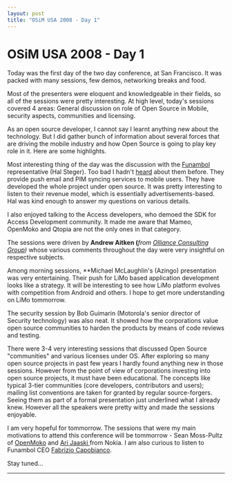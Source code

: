 ```yaml
---
layout: post
title: "OSiM USA 2008 - Day 1"
---
```

OSiM USA 2008 - Day 1
===
Today was the first day of the two day conference, at San Francisco. It was packed with many sessions, few demos, networking breaks and food.  
  
Most of the presenters were eloquent and knowledgeable in their fields, so all of the sessions were pretty interesting. At high level, today's sessions covered 4 areas: General discussion on role of Open Source in Mobile, security aspects, communities and licensing.  
  
As an open source developer, I cannot say I learnt anything new about the technology. But I did gather bunch of information about several forces that are driving the mobile industry and how Open Source is going to play key role in it. Here are some highlights.  
  
Most interesting thing of the day was the discussion with the [Funambol][0] representative (Hal Steger). Too bad I hadn't [heard][1] about them before. They provide push email and PIM syncing services to mobile users. They have developed the whole project under open source. It was pretty interesting to listen to their revenue model, which is essentially advertisements-based. Hal was kind enough to answer my questions on various details.  
  
I also enjoyed talking to the Access developers, who demoed the SDK for Access Development community. It made me aware that Mameo, OpenMoko and Qtopia are not the only ones in that category.  
  
The sessions were driven by **Andrew Aitken (**_from [Olliance Consulting Group][2])_ whose various comments throughout the day were very insightful on respective subjects.  
  
Among morning sessions, **Michael McLaughlin's (Azingo) presentation was very entertaining. Their push for LiMo based application development looks like a strategy. It will be interesting to see how LiMo platform evolves with competition from Android and others. I hope to get more understanding on LiMo tommorrow.  
  
The security session by Bob Guimarin (Motorola's senior director of Security technology) was also neat. It showed how the corporations value open source communities to harden the products by means of code reviews and testing.  
  
There were 3-4 very interesting sessions that discussed Open Source "communities" and various licenses under OS. After exploring so many open source projects in past few years I hardly found anything new in those sessions. However from the point of view of corporations investing into open source projects, it must have been educational. The concepts like typical 3-tier communities (core developers, contributors and users); mailing list conventions are taken for granted by regular source-forgers. Seeing them as part of a formal presentation just underlined what I already knew. However all the speakers were pretty witty and made the sessions enjoyable.  
  
I am very hopeful for tommorrow. The sessions that were my main motivations to attend this conference will be tommorrow - Sean Moss-Pultz of [OpenMoko][3] and [Ari Jaaski ][4]from Nokia. I am also curious to listen to Funambol CEO [Fabrizio Capobianco][5].  
  
Stay tuned...  
**********

[0]: http://www.funambol.com/opensource/
[1]: http://en.wikipedia.org/wiki/Funambol
[2]: http://www.olliancegroup.com/
[3]: http://www.openmoko.org/
[4]: http://jaaksi.blogspot.com/2008/03/greetings-from-osim-usa.html
[5]: http://www.funambol.com/blog/capo/
